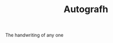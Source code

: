 ---
title: Autografh
letter: A
permalink: "/definitions/autografh.html"
body: The handwriting of any one
published_at: '2018-07-07'
layout: post
---